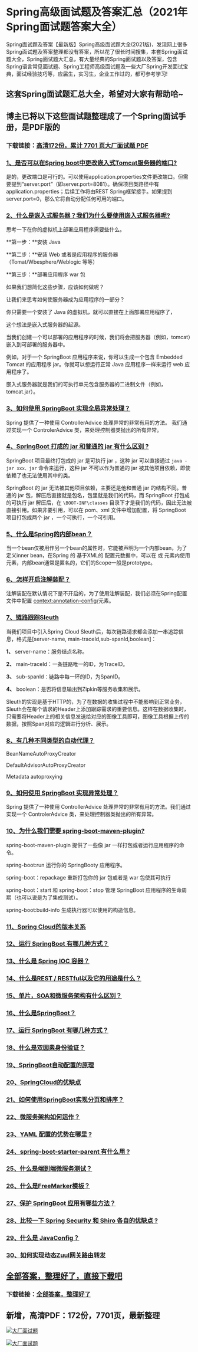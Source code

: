 # Spring高级面试题及答案汇总（2021年Spring面试题答案大全）

Spring面试题及答案【最新版】Spring高级面试题大全(2021版)，发现网上很多Spring面试题及答案整理都没有答案，所以花了很长时间搜集，本套Spring面试题大全，Spring面试题大汇总，有大量经典的Spring面试题以及答案，包含Spring语言常见面试题、Spring工程师高级面试题及一些大厂Spring开发面试宝典，面试经验技巧等，应届生，实习生，企业工作过的，都可参考学习!

## 这套Spring面试题汇总大全，希望对大家有帮助哈~ 

## 博主已将以下这些面试题整理成了一个Spring面试手册，是PDF版的

### 下载链接：[高清172份，累计 7701 页大厂面试题  PDF](https://github.com/javatechnorth/javanorth-itbooks/blob/master/docs/index.md)


### [1、是否可以在Spring boot中更改嵌入式Tomcat服务器的端口?](https://gitee.com/souyunku/NewDevBooks/blob/master/docs/Spring/Spring高级面试题及答案汇总（2021年Spring面试题答案大全）.md#1是否可以在spring-boot中更改嵌入式tomcat服务器的端口)  


是的，更改端口是可行的。可以使用application.properties文件更改端口。但需要提到“server.port”（即server.port=8081）。确保项目类路径中有application.properties；后续工作将由REST Spring框架接手。如果提到server.port=0，那么它将自动分配任何可用的端口。


### [2、什么是嵌入式服务器？我们为什么要使用嵌入式服务器呢?](https://gitee.com/souyunku/NewDevBooks/blob/master/docs/Spring/Spring高级面试题及答案汇总（2021年Spring面试题答案大全）.md#2什么是嵌入式服务器我们为什么要使用嵌入式服务器呢)  


思考一下在你的虚拟机上部署应用程序需要些什么。

**第一步：**安装 Java

**第二步：**安装 Web 或者是应用程序的服务器（Tomat/Wbesphere/Weblogic 等等）

**第三步：**部署应用程序 war 包

如果我们想简化这些步骤，应该如何做呢？

让我们来思考如何使服务器成为应用程序的一部分？

你只需要一个安装了 Java 的虚拟机，就可以直接在上面部署应用程序了，

这个想法是嵌入式服务器的起源。

当我们创建一个可以部署的应用程序的时候，我们将会把服务器（例如，tomcat）嵌入到可部署的服务器中。

例如，对于一个 SpringBoot 应用程序来说，你可以生成一个包含 Embedded Tomcat 的应用程序 jar。你就可以想运行正常 Java 应用程序一样来运行 web 应用程序了。

嵌入式服务器就是我们的可执行单元包含服务器的二进制文件（例如，tomcat.jar）。


### [3、如何使用 SpringBoot 实现全局异常处理？](https://gitee.com/souyunku/NewDevBooks/blob/master/docs/Spring/Spring高级面试题及答案汇总（2021年Spring面试题答案大全）.md#3如何使用-springboot-实现全局异常处理)  


Spring 提供了一种使用 ControllerAdvice 处理异常的非常有用的方法。 我们通过实现一个 ControlerAdvice 类，来处理控制器类抛出的所有异常。


### [4、SpringBoot 打成的 jar 和普通的 jar 有什么区别 ?](https://gitee.com/souyunku/NewDevBooks/blob/master/docs/Spring/Spring高级面试题及答案汇总（2021年Spring面试题答案大全）.md#4springboot-打成的-jar-和普通的-jar-有什么区别-)  


SpringBoot 项目最终打包成的 jar 是可执行 jar ，这种 jar 可以直接通过 `java -jar xxx、jar` 命令来运行，这种 jar 不可以作为普通的 jar 被其他项目依赖，即使依赖了也无法使用其中的类。

SpringBoot 的 jar 无法被其他项目依赖，主要还是他和普通 jar 的结构不同。普通的 jar 包，解压后直接就是包名，包里就是我们的代码，而 SpringBoot 打包成的可执行 jar 解压后，在 `\BOOT-INF\classes` 目录下才是我们的代码，因此无法被直接引用。如果非要引用，可以在 pom、xml 文件中增加配置，将 SpringBoot 项目打包成两个 jar ，一个可执行，一个可引用。


### [5、什么是Spring的内部bean？](https://gitee.com/souyunku/NewDevBooks/blob/master/docs/Spring/Spring高级面试题及答案汇总（2021年Spring面试题答案大全）.md#5什么是spring的内部bean)  


当一个bean仅被用作另一个bean的属性时，它能被声明为一个内部bean，为了定义inner bean，在Spring 的 基于XML的 配置元数据中，可以在 或  元素内使用 元素，内部bean通常是匿名的，它们的Scope一般是prototype。


### [6、怎样开启注解装配？](https://gitee.com/souyunku/NewDevBooks/blob/master/docs/Spring/Spring高级面试题及答案汇总（2021年Spring面试题答案大全）.md#6怎样开启注解装配)  


注解装配在默认情况下是不开启的，为了使用注解装配，我们必须在Spring配置文件中配置 [context:annotation-config/]()元素。


### [7、链路跟踪Sleuth](https://gitee.com/souyunku/NewDevBooks/blob/master/docs/Spring/Spring高级面试题及答案汇总（2021年Spring面试题答案大全）.md#7链路跟踪sleuth)  


当我们项目中引入Spring Cloud Sleuth后，每次链路请求都会添加一串追踪信息，格式是[server-name, main-traceId,sub-spanId,boolean]：

**1、** server-name：服务结点名称。

**2、** main-traceId：一条链路唯一的ID，为TraceID。

**3、** sub-spanId：链路中每一环的ID，为SpanID。

**4、** boolean：是否将信息输出到Zipkin等服务收集和展示。

Sleuth的实现是基于HTTP的，为了在数据的收集过程中不能影响到正常业务，Sleuth会在每个请求的Header上添加跟踪需求的重要信息。这样在数据收集时，只需要将Header上的相关信息发送给对应的图像工具即可，图像工具根据上传的数据，按照Span对应的逻辑进行分析、展示。



### [8、有几种不同类型的自动代理？](https://gitee.com/souyunku/NewDevBooks/blob/master/docs/Spring/Spring高级面试题及答案汇总（2021年Spring面试题答案大全）.md#8有几种不同类型的自动代理)  


BeanNameAutoProxyCreator

DefaultAdvisorAutoProxyCreator

Metadata autoproxying


### [9、如何使用 SpringBoot 实现异常处理？](https://gitee.com/souyunku/NewDevBooks/blob/master/docs/Spring/Spring高级面试题及答案汇总（2021年Spring面试题答案大全）.md#9如何使用-springboot-实现异常处理)  


Spring 提供了一种使用 ControllerAdvice 处理异常的非常有用的方法。我们通过实现一个 ControlerAdvice 类，来处理控制器类抛出的所有异常。


### [10、为什么我们需要 spring-boot-maven-plugin?](https://gitee.com/souyunku/NewDevBooks/blob/master/docs/Spring/Spring高级面试题及答案汇总（2021年Spring面试题答案大全）.md#10为什么我们需要-spring-boot-maven-plugin)  


spring-boot-maven-plugin 提供了一些像 jar 一样打包或者运行应用程序的命令。

spring-boot:run 运行你的 SpringBooty 应用程序。

spring-boot：repackage 重新打包你的 jar 包或者是 war 包使其可执行

spring-boot：start 和 spring-boot：stop 管理 SpringBoot 应用程序的生命周期（也可以说是为了集成测试）。

spring-boot:build-info 生成执行器可以使用的构造信息。


### [11、Spring Cloud的版本关系](https://gitee.com/souyunku/NewDevBooks/blob/master/docs/Spring/Spring高级面试题及答案汇总（2021年Spring面试题答案大全）.md#11spring-cloud的版本关系)  

### [12、运行 SpringBoot 有哪几种方式？](https://gitee.com/souyunku/NewDevBooks/blob/master/docs/Spring/Spring高级面试题及答案汇总（2021年Spring面试题答案大全）.md#12运行-springboot-有哪几种方式)  

### [13、什么是 Spring IOC 容器？](https://gitee.com/souyunku/NewDevBooks/blob/master/docs/Spring/Spring高级面试题及答案汇总（2021年Spring面试题答案大全）.md#13什么是-spring-ioc-容器)  

### [14、什么是REST / RESTful以及它的用途是什么？](https://gitee.com/souyunku/NewDevBooks/blob/master/docs/Spring/Spring高级面试题及答案汇总（2021年Spring面试题答案大全）.md#14什么是rest-/-restful以及它的用途是什么)  

### [15、单片，SOA和微服务架构有什么区别？](https://gitee.com/souyunku/NewDevBooks/blob/master/docs/Spring/Spring高级面试题及答案汇总（2021年Spring面试题答案大全）.md#15单片soa和微服务架构有什么区别)  

### [16、什么是SpringBoot？](https://gitee.com/souyunku/NewDevBooks/blob/master/docs/Spring/Spring高级面试题及答案汇总（2021年Spring面试题答案大全）.md#16什么是springboot)  

### [17、运行 SpringBoot 有哪几种方式？](https://gitee.com/souyunku/NewDevBooks/blob/master/docs/Spring/Spring高级面试题及答案汇总（2021年Spring面试题答案大全）.md#17运行-springboot-有哪几种方式)  

### [18、什么是双因素身份验证？](https://gitee.com/souyunku/NewDevBooks/blob/master/docs/Spring/Spring高级面试题及答案汇总（2021年Spring面试题答案大全）.md#18什么是双因素身份验证)  

### [19、SpringBoot自动配置的原理](https://gitee.com/souyunku/NewDevBooks/blob/master/docs/Spring/Spring高级面试题及答案汇总（2021年Spring面试题答案大全）.md#19springboot自动配置的原理)  

### [20、SpringCloud的优缺点](https://gitee.com/souyunku/NewDevBooks/blob/master/docs/Spring/Spring高级面试题及答案汇总（2021年Spring面试题答案大全）.md#20springcloud的优缺点)  

### [21、如何使用SpringBoot实现分页和排序？](https://gitee.com/souyunku/NewDevBooks/blob/master/docs/Spring/Spring高级面试题及答案汇总（2021年Spring面试题答案大全）.md#21如何使用springboot实现分页和排序)  

### [22、微服务架构如何运作？](https://gitee.com/souyunku/NewDevBooks/blob/master/docs/Spring/Spring高级面试题及答案汇总（2021年Spring面试题答案大全）.md#22微服务架构如何运作)  

### [23、YAML 配置的优势在哪里 ?](https://gitee.com/souyunku/NewDevBooks/blob/master/docs/Spring/Spring高级面试题及答案汇总（2021年Spring面试题答案大全）.md#23yaml-配置的优势在哪里-)  

### [24、spring-boot-starter-parent 有什么用 ?](https://gitee.com/souyunku/NewDevBooks/blob/master/docs/Spring/Spring高级面试题及答案汇总（2021年Spring面试题答案大全）.md#24spring-boot-starter-parent-有什么用-)  

### [25、什么是端到端微服务测试？](https://gitee.com/souyunku/NewDevBooks/blob/master/docs/Spring/Spring高级面试题及答案汇总（2021年Spring面试题答案大全）.md#25什么是端到端微服务测试)  

### [26、什么是FreeMarker模板？](https://gitee.com/souyunku/NewDevBooks/blob/master/docs/Spring/Spring高级面试题及答案汇总（2021年Spring面试题答案大全）.md#26什么是freemarker模板)  

### [27、保护 SpringBoot 应用有哪些方法？](https://gitee.com/souyunku/NewDevBooks/blob/master/docs/Spring/Spring高级面试题及答案汇总（2021年Spring面试题答案大全）.md#27保护-springboot-应用有哪些方法)  

### [28、比较一下 Spring Security 和 Shiro 各自的优缺点 ?](https://gitee.com/souyunku/NewDevBooks/blob/master/docs/Spring/Spring高级面试题及答案汇总（2021年Spring面试题答案大全）.md#28比较一下-spring-security-和-shiro-各自的优缺点-)  

### [29、什么是 JavaConfig？](https://gitee.com/souyunku/NewDevBooks/blob/master/docs/Spring/Spring高级面试题及答案汇总（2021年Spring面试题答案大全）.md#29什么是-javaconfig)  

### [30、如何实现动态Zuul网关路由转发](https://gitee.com/souyunku/NewDevBooks/blob/master/docs/Spring/Spring高级面试题及答案汇总（2021年Spring面试题答案大全）.md#30如何实现动态zuul网关路由转发)  





## [全部答案，整理好了，直接下载吧](https://gitee.com/souyunku/DevBooks/blob/master/docs/daan.md)

### 下载链接：[全部答案，整理好了](https://gitee.com/souyunku/NewDevBooks/blob/master/docs/daan.md)




## 新增，高清PDF：172份，7701页，最新整理

[![大厂面试题](https://www.souyunku.com/wp-content/uploads/weixin/mst.png "架构师专栏")](https://github.com/javatechnorth/javanorth-itbooks/blob/master/image/面试题.png "架构师专栏")

[![大厂面试题](https://github.com/javatechnorth/javanorth-itbooks/blob/master/image/面试题.png "架构师专栏")](https://github.com/javatechnorth/javanorth-itbooks/blob/master/image/面试题.png "架构师专栏")
